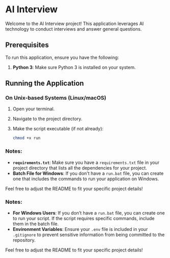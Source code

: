 # AI Interview

Welcome to the AI Interview project! This application leverages AI technology to conduct interviews and answer general questions.

## Prerequisites

To run this application, ensure you have the following:

1. **Python 3**: Make sure Python 3 is installed on your system.

## Running the Application

### On Unix-based Systems (Linux/macOS)

1. Open your terminal.
2. Navigate to the project directory.
3. Make the script executable (if not already):

   ```bash
   chmod +x run


### Notes:
- **`requirements.txt`**: Make sure you have a `requirements.txt` file in your project directory that lists all the dependencies for your project.
- **Batch File for Windows**: If you don't have a `run.bat` file, you can create one that includes the commands to run your application on Windows.

Feel free to adjust the README to fit your specific project details!



### Notes:
- **For Windows Users**: If you don’t have a `run.bat` file, you can create one to run your script. If the script requires specific commands, include them in the batch file.
- **Environment Variables**: Ensure your `.env` file is included in your `.gitignore` to prevent sensitive information from being committed to the repository.

Feel free to adjust the README to fit your specific project details!
